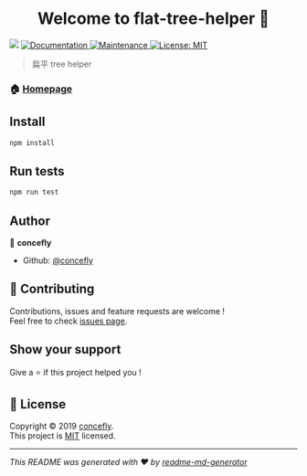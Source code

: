 <h1 align="center">Welcome to flat-tree-helper 👋</h1>
<p>
  <img src="https://img.shields.io/badge/version-0.0.1-blue.svg?cacheSeconds=2592000" />
  <a href="https://github.com/concefly/flat-tree-helper#readme">
    <img alt="Documentation" src="https://img.shields.io/badge/documentation-yes-brightgreen.svg" target="_blank" />
  </a>
  <a href="https://github.com/concefly/flat-tree-helper/graphs/commit-activity">
    <img alt="Maintenance" src="https://img.shields.io/badge/Maintained%3F-yes-green.svg" target="_blank" />
  </a>
  <a href="https://github.com/concefly/flat-tree-helper/blob/master/LICENSE">
    <img alt="License: MIT" src="https://img.shields.io/badge/License-MIT-yellow.svg" target="_blank" />
  </a>
</p>

> 扁平 tree helper

### 🏠 [Homepage](https://github.com/concefly/flat-tree-helper#readme)

## Install

```sh
npm install
```

## Run tests

```sh
npm run test
```

## Author

👤 **concefly**

* Github: [@concefly](https://github.com/concefly)

## 🤝 Contributing

Contributions, issues and feature requests are welcome !<br />Feel free to check [issues page](https://github.com/concefly/flat-tree-helper/issues).

## Show your support

Give a ⭐️ if this project helped you !

## 📝 License

Copyright © 2019 [concefly](https://github.com/concefly).<br />
This project is [MIT](https://github.com/concefly/flat-tree-helper/blob/master/LICENSE) licensed.

***
_This README was generated with ❤️ by [readme-md-generator](https://github.com/kefranabg/readme-md-generator)_